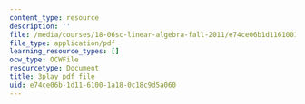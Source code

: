 ```yaml
---
content_type: resource
description: ''
file: /media/courses/18-06sc-linear-algebra-fall-2011/e74ce06b1d1161001a180c18c9d5a060_MMWqGD4Urso.pdf
file_type: application/pdf
learning_resource_types: []
ocw_type: OCWFile
resourcetype: Document
title: 3play pdf file
uid: e74ce06b-1d11-6100-1a18-0c18c9d5a060
---
```


